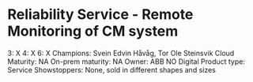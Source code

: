 # Reliability Service - Remote Monitoring of CM system

3: X
 4: X
 6: X
Champions: Svein Edvin Håvåg, Tor Ole Steinsvik
Cloud Maturity: NA
On-prem maturity: NA
Owner: ABB NO Digital
Product type: Service
Showstoppers: None, sold in different shapes and sizes